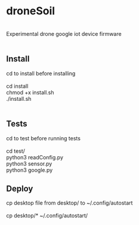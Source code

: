 <h1>droneSoil</h1><br>
Experimental drone google iot device firmware
<br>
<br>
<h2>Install</h2>
cd to install before installing <br>
<br>
cd install<br>
chmod +x install.sh<br>
./install.sh<br>
<br>

<h2>Tests</h2>
cd to test before running tests<br>
<br>
cd test/<br>
python3 readConfig.py<br>
python3 sensor.py<br>
python3 google.py<br>

<h2>Deploy</h2>
cp desktop file from desktop/ to ~/.config/autostart<br>
<br>
cp desktop/* ~/.config/autostart/
